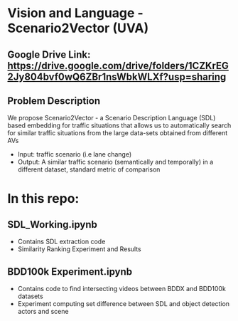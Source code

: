 # Vision and Language -Scenario2Vector (UVA)
## Google Drive Link: https://drive.google.com/drive/folders/1CZKrEG2Jy804bvf0wQ6ZBr1nsWbkWLXf?usp=sharing

## Problem Description
We propose Scenario2Vector - a Scenario Description  Language  (SDL)  based  embedding  for  traffic situations that allows us to automatically search for similar traffic situations from the large data-sets obtained from different AVs
- Input: traffic scenario (i.e lane change) 
- Output: A similar traffic scenario (semantically and temporally) in a different dataset, standard metric of comparison 

# In this repo: 
## SDL_Working.ipynb
- Contains SDL extraction code
- Similarity Ranking Experiment and Results

## BDD100k Experiment.ipynb
- Contains code to find intersecting videos between BDDX and BDD100k datasets
- Experiment computing set difference between SDL and object detection actors and scene
